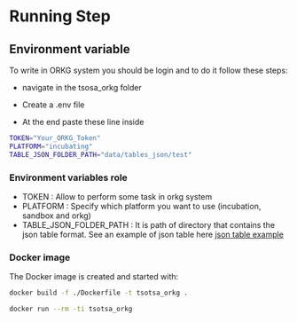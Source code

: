 # Running Step

## Environment variable

To write in ORKG system you should be login and to do it follow these steps:

- navigate in the tsosa_orkg folder

- Create a .env file
- At the end paste these line inside 
```bash
TOKEN="Your_ORKG_Token"
PLATFORM="incubating"
TABLE_JSON_FOLDER_PATH="data/tables_json/test"
```
    

### Environment variables role

* TOKEN : Allow to perform some task in orkg system
* PLATFORM : Specify which platform you want to use (incubation, sandbox and orkg)
* TABLE_JSON_FOLDER_PATH : It is path of directory that contains the json table format. See an example of json table here [json table example](./data/tables_json/test/spec_json_template.json)


### Docker image
The  Docker image is created and started with:

```bash
docker build -f ./Dockerfile -t tsotsa_orkg .
```

```bash
docker run --rm -ti tsotsa_orkg
```
